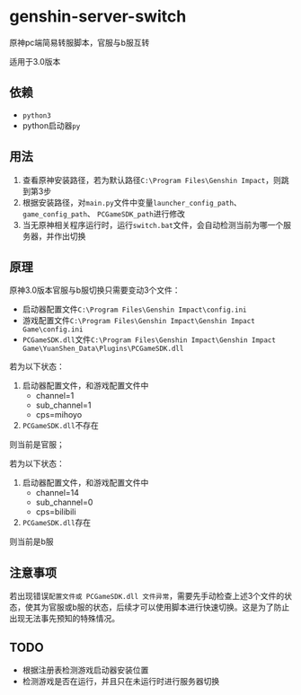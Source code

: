 # genshin-server-switch
原神pc端简易转服脚本，官服与b服互转

适用于3.0版本

## 依赖
- `python3`
- python启动器`py`

## 用法
1. 查看原神安装路径，若为默认路径`C:\Program Files\Genshin Impact`，则跳到第3步
2. 根据安装路径，对`main.py`文件中变量`launcher_config_path`、 `game_config_path`、 `PCGameSDK_path`进行修改
3. 当无原神相关程序运行时，运行`switch.bat`文件，会自动检测当前为哪一个服务器，并作出切换

## 原理
原神3.0版本官服与b服切换只需要变动3个文件：
- 启动器配置文件`C:\Program Files\Genshin Impact\config.ini`
- 游戏配置文件`C:\Program Files\Genshin Impact\Genshin Impact Game\config.ini`
- `PCGameSDK.dll`文件`C:\Program Files\Genshin Impact\Genshin Impact Game\YuanShen_Data\Plugins\PCGameSDK.dll`

若为以下状态：
1. 启动器配置文件，和游戏配置文件中
    - channel=1
    - sub_channel=1
    - cps=mihoyo
2. `PCGameSDK.dll`不存在

则当前是官服；

若为以下状态：
1. 启动器配置文件，和游戏配置文件中
    - channel=14
    - sub_channel=0
    - cps=bilibili
2. `PCGameSDK.dll`存在

则当前是b服

## 注意事项
若出现错误`配置文件或 PCGameSDK.dll 文件异常`，需要先手动检查上述3个文件的状态，使其为官服或b服的状态，后续才可以使用脚本进行快速切换。这是为了防止出现无法事先预知的特殊情况。

## TODO
- 根据注册表检测游戏启动器安装位置
- 检测游戏是否在运行，并且只在未运行时进行服务器切换